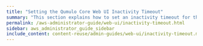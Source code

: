 ```yaml
---
title: "Setting the Qumulo Core Web UI Inactivity Timeout"
summary: "This section explains how to set an inactivity timeout for the Qumulo Core Web UI."
permalink: /aws-administrator-guide/web-ui/inactivity-timeout.html
sidebar: aws_administrator_guide_sidebar
include_content: content-reuse/admin-guides/web-ui/inactivity-timeout.md
---
```



